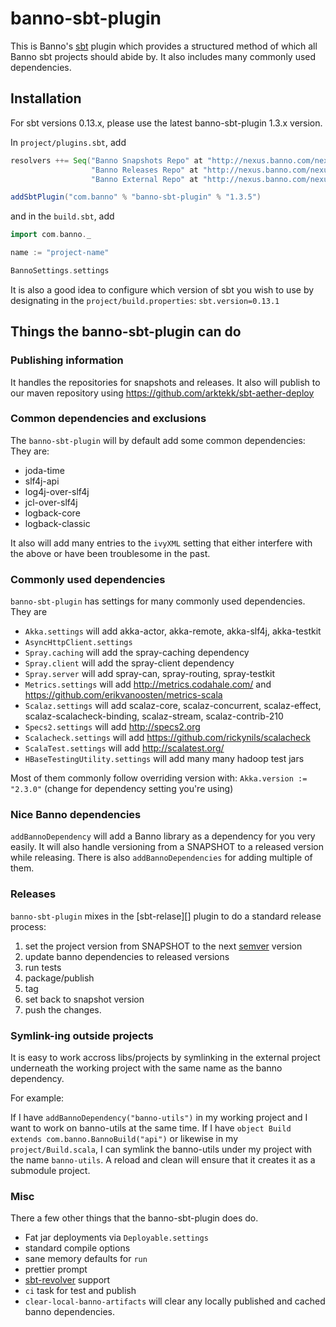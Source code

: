# banno-sbt-plugin #

This is Banno's [sbt][] plugin which provides a structured method of which all Banno sbt projects should abide by. It also includes many commonly used dependencies.

## Installation ##

For sbt versions 0.13.x, please use the latest banno-sbt-plugin 1.3.x version.

In `project/plugins.sbt`, add

```scala
resolvers ++= Seq("Banno Snapshots Repo" at "http://nexus.banno.com/nexus/content/repositories/snapshots",
                  "Banno Releases Repo" at "http://nexus.banno.com/nexus/content/repositories/releases",
                  "Banno External Repo" at "http://nexus.banno.com/nexus/content/groups/external/")

addSbtPlugin("com.banno" % "banno-sbt-plugin" % "1.3.5")
```

and in the `build.sbt`, add

```scala
import com.banno._

name := "project-name"

BannoSettings.settings
```

It is also a good idea to configure which version of sbt you wish to use by designating in the `project/build.properties`: `sbt.version=0.13.1`

## Things the banno-sbt-plugin can do

### Publishing information

It handles the repositories for snapshots and releases. It also will publish to our maven repository using https://github.com/arktekk/sbt-aether-deploy

### Common dependencies and exclusions

The `banno-sbt-plugin` will by default add some common dependencies: They are:

 - joda-time
 - slf4j-api
 - log4j-over-slf4j
 - jcl-over-slf4j
 - logback-core
 - logback-classic

It also will add many entries to the `ivyXML` setting that either interfere with the above or have been troublesome in the past.

### Commonly used dependencies

`banno-sbt-plugin` has settings for many commonly used dependencies. They are

 - `Akka.settings` will add akka-actor, akka-remote, akka-slf4j, akka-testkit
 - `AsyncHttpClient.settings`
 - `Spray.caching` will add the spray-caching dependency
 - `Spray.client` will add the spray-client dependency
 - `Spray.server` will add spray-can, spray-routing, spray-testkit
 - `Metrics.settings` will add http://metrics.codahale.com/ and https://github.com/erikvanoosten/metrics-scala
 - `Scalaz.settings` will add scalaz-core, scalaz-concurrent, scalaz-effect, scalaz-scalacheck-binding, scalaz-stream, scalaz-contrib-210
 - `Specs2.settings` will add http://specs2.org
 - `Scalacheck.settings` will add https://github.com/rickynils/scalacheck
 - `ScalaTest.settings` will add http://scalatest.org/
 - `HBaseTestingUtility.settings` will add many many hadoop test jars

Most of them commonly follow overriding version with: `Akka.version := "2.3.0"` (change for dependency setting you're using)

### Nice Banno dependencies

`addBannoDependency` will add a Banno library as a dependency for you very easily. It will also handle versioning from a SNAPSHOT to a released version while releasing. There is also `addBannoDependencies` for adding multiple of them.

### Releases

`banno-sbt-plugin` mixes in the [sbt-relase][] plugin to do a standard release process:

 1. set the project version from SNAPSHOT to the next [semver][] version
 1. update banno dependencies to released versions
 1. run tests
 1. package/publish
 1. tag
 1. set back to snapshot version
 1. push the changes.

### Symlink-ing outside projects

It is easy to work accross libs/projects by symlinking in the external project underneath the working project with the same name as the banno dependency.

For example:

If I have `addBannoDependency("banno-utils")` in my working project and I want to work on banno-utils at the same time. If I have `object Build extends com.banno.BannoBuild("api")` or likewise in my `project/Build.scala`, I can symlink the banno-utils under my project with the name `banno-utils`. A reload and clean will ensure that it creates it as a submodule project.


### Misc

There a few other things that the banno-sbt-plugin does do.

 - Fat jar deployments via `Deployable.settings`
 - standard compile options
 - sane memory defaults for `run`
 - prettier prompt
 - [sbt-revolver](https://github.com/spray/sbt-revolver) support
 - `ci` task for test and publish
 - `clear-local-banno-artifacts` will clear any locally published and cached banno dependencies.

[sbt]: http://www.scala-sbt.org/
[sbt-release]: http://github.com/sbt/sbt-release
[semver]: http://semver.org
